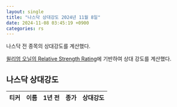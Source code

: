 ```yaml
---
layout: single
title: "나스닥 상대강도 2024년 11월 8일"
date: 2024-11-08 03:45:19 +0900
categories: rs
---
```

나스닥 전 종목의 상대강도를 계산했다.

[윌리엄 오닐의 Relative Strength Rating](https://www.williamoneil.com/proprietary-ratings-and-rankings/)에 기반하여 상대 강도를 계산했다.

## 나스닥 상대강도

|티커|이름|1년 전|종가|상대강도|
|------|---|-----|--|------|
